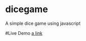# dicegame
A simple dice game using javascript

#Live Demo
[a link](https://github.com/user/repo/blob/branch/other_file.md)
